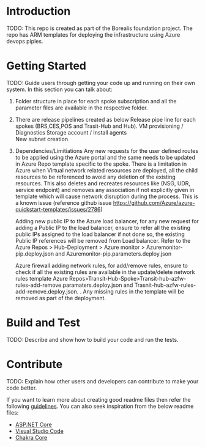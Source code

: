# Introduction 
TODO: 
This repo is created as part of the Borealis foundation project. The repo has ARM templates for deploying the infrastructure using Azure devops piples.

# Getting Started
TODO: Guide users through getting your code up and running on their own system. In this section you can talk about:
1.	Folder structure in place for each spoke subscription and all the parameter files are available in the respective folder.

2.  There are release pipelines created as below 
    Release pipe line for each spokes (BRS,CES,POS and Trasit-Hub and Hub). 
    VM provisioning / Diagnostics Storage account / Install agents    
    New subnet creation

3.	Dependencies/Limitiations 
    Any new requests for the user defined routes to be applied using the Azure portal and the same needs to be updated in Azure Repo template specific to the spoke. There is a limitation in Azure when Virtual network related resources are deployed, all the child resources to be referenced to avoid any deletion of the existing resources. This also deletes and recreates resources like (NSG, UDR, service endpoint) and removes any association if not explicitly given in template which will cause network disruption during the process. This is a known issue (reference github issue https://github.com/Azure/azure-quickstart-templates/issues/2786) 

    Adding new public IP to the Azure load balancer, for any new request for adding a Public IP to the load balancer, ensure to refer all the existing public IPs assigned to the load balancer if not done so, the existing Public IP references will be removed from Load balancer. Refer to the Azure Repos > Hub-Deployment > Azure monitor > Azuremonitor-pip.deploy.json and Azuremonitor-pip.parameters.deploy.json 

    Azure firewall adding network rules, for add/remove rules, ensure to check if all the existing rules are available in the update/delete network rules template Azure Repos>Transit-Hub-Spoke>Transit-hub-azfw-rules-add-remove.paramaters.deploy.json and Trasnit-hub-azfw-rules-add-remove.deploy.json. . Any missing rules in the template will be removed as part of the deployment. 
    

# Build and Test
TODO: Describe and show how to build your code and run the tests. 

# Contribute
TODO: Explain how other users and developers can contribute to make your code better. 

If you want to learn more about creating good readme files then refer the following [guidelines](https://docs.microsoft.com/en-us/azure/devops/repos/git/create-a-readme?view=azure-devops). You can also seek inspiration from the below readme files:
- [ASP.NET Core](https://github.com/aspnet/Home)
- [Visual Studio Code](https://github.com/Microsoft/vscode)
- [Chakra Core](https://github.com/Microsoft/ChakraCore)